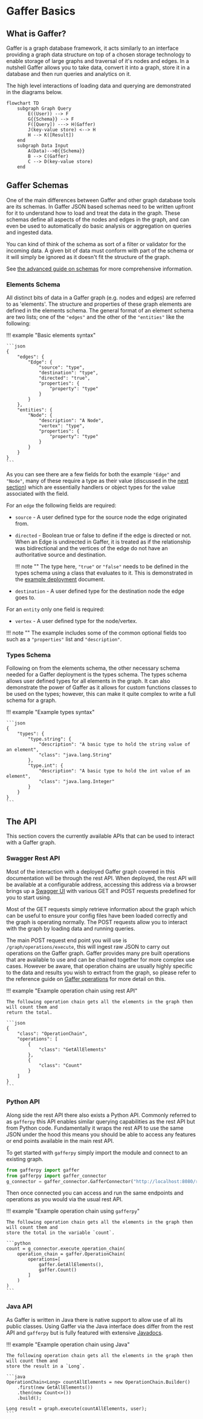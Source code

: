 # Gaffer Basics

## What is Gaffer?

Gaffer is a graph database framework, it acts similarly to an interface providing a graph data
structure on top of a chosen storage technology to enable storage of large graphs and traversal of
it's nodes and edges. In a nutshell Gaffer allows you to take data, convert it into a graph, store it
in a database and then run queries and analytics on it.

The high level interactions of loading data and querying are demonstrated in the diagrams below.

```mermaid
flowchart TD
    subgraph Graph Query
        E((User)) --> F
        G{{Schema}} --> F
        F([Query]) ---> H(Gaffer)
        J(key-value store) <--> H
        H --> K([Result])
    end
    subgraph Data Input
        A(Data)-->B{{Schema}}
        B --> C(Gaffer)
        C --> D(key-value store)
    end
```

## Gaffer Schemas

One of the main differences between Gaffer and other graph database tools are its schemas. In Gaffer
JSON based schemas need to be written upfront for it to understand how to load and treat the data in
the graph. These schemas define all aspects of the nodes and edges in the graph, and can even be
used to automatically do basic analysis or aggregation on queries and ingested data.

You can kind of think of the schema as sort of a filter or validator for the incoming data. A
given bit of data must conform with part of the schema or it will simply be ignored as it doesn't
fit the structure of the graph.

See [the advanced guide on schemas](../advanced-guide/schema.md) for more comprehensive information.

### Elements Schema

All distinct bits of data in a Gaffer graph (e.g. nodes and edges) are referred to as 'elements'.
The structure and properties of these graph elements are defined in the elements schema. The general
format of an element schema are two lists; one of the `"edges"` and the other of the `"entities"`
like the following:

!!! example "Basic elements syntax"

    ```json
    {
        "edges": {
            "Edge": {
                "source": "type",
                "destination": "type",
                "directed": "true",
                "properties": {
                    "property": "type"
                }
            }
        },
        "entities": {
            "Node": {
                "description": "A Node",
                "vertex": "type",
                "properties": {
                    "property": "type"
                }
            }
        }
    }
    ```

As you can see there are a few fields for both the example `"Edge"` and `"Node"`, many of these
require a type as their value (discussed in the [next section](#types-schema)) which are
essentially handlers or object types for the value associated with the field.

For an `edge` the following fields are required:

- `source` - A user defined type for the source node the edge originated from.

- `directed` - Boolean true or false to define if the edge is directed or not. When an Edge is
    undirected in Gaffer, it is treated as if the relationship was bidirectional and the vertices of
    the edge do not have an authoritative source and destination.

    !!! note ""
        The type here, `"true"` or `"false"` needs to be defined in the types schema using a class
        that evaluates to it. This is demonstrated in the [example
        deployment](./example-deployment/writing-the-schema.md) document.

- `destination` - A user defined type for the destination node the edge goes to.

For an `entity` only one field is required:

- `vertex` - A user defined type for the node/vertex.

!!! note ""
    The example includes some of the common optional fields too such as a `"properties"` list and
    `"description"`.

### Types Schema

Following on from the elements schema, the other necessary schema needed for a Gaffer deployment is
the types schema.  The types schema allows user defined types for all elements in the graph. It can
also demonstrate the power of Gaffer as it allows for custom functions classes to be used on the
types; however, this can make it quite complex to write a full schema for a graph.

!!! example "Example types syntax"

    ```json
    {
        "types": {
            "type.string": {
                "description": "A basic type to hold the string value of an element",
                "class": "java.lang.String"
            },
            "type.int": {
                "description": "A basic type to hold the int value of an element",
                "class": "java.lang.Integer"
            }
        }
    }
    ```

## The API

This section covers the currently available APIs that can be used to interact with a Gaffer graph.

### Swagger Rest API

Most of the interaction with a deployed Gaffer graph covered in this documentation will be through
the rest API. When deployed, the rest API will be available at a configurable address, accessing
this address via a browser brings up a [Swagger UI](https://swagger.io/) with various GET and POST
requests predefined for you to start using.

Most of the GET requests simply retrieve information about the graph which can be useful to ensure
your config files have been loaded correctly and the graph is operating normally. The POST requests
allow you to interact with the graph by loading data and running queries.

The main POST request end point you will use is `/graph/operations/execute`, this will ingest raw
JSON to carry out operations on the Gaffer graph. Gaffer provides many pre built operations that are
available to use and can be chained together for more complex use cases. However be aware, that
operation chains are usually highly specific to the data and results you wish to extract from the
graph, so please refer to the reference guide on [Gaffer
operations](../reference/operations-guide/operations.md) for more detail on this.

!!! example "Example operation chain using rest API"

    The following operation chain gets all the elements in the graph then will count them and
    return the total.

    ```json
    {
        "class": "OperationChain",
        "operations": [
            {
                "class": "GetAllElements"
            },
            {
                "class": "Count"
            }
        ]
    }
    ```

### Python API

Along side the rest API there also exists a Python API. Commonly referred to as `gafferpy` this API
enables similar querying capabilities as the rest API but from Python code. Fundamentally it wraps
the rest API to use  the same JSON under the hood this means you should be able to access any
features or end points available in the main rest API.

To get started with `gafferpy` simply import the module and connect to an existing graph.

```python
from gafferpy import gaffer
from gafferpy import gaffer_connector
g_connector = gaffer_connector.GafferConnector("http://localhost:8080/rest/latest")
```

Then once connected you can access and run the same endpoints and operations as you would via the
usual rest API.

!!! example "Example operation chain using `gafferpy`"

    The following operation chain gets all the elements in the graph then will count them and
    store the total in the variable `count`.

    ```python
    count = g_connector.execute_operation_chain(
        operation_chain = gaffer.OperationChain(
            operations=[
                gaffer.GetAllElements(),
                gaffer.Count()
            ]
        )
    )
    ```

### Java API

As Gaffer is written in Java there is native support to allow use of all its public classes. Using
Gaffer via the Java interface does differ from the rest API and `gafferpy` but is fully featured
with extensive [Javadocs](https://gchq.github.io/Gaffer/overview-summary.html).

!!! example "Example operation chain using Java"

    The following operation chain gets all the elements in the graph then will count them and
    store the result in a `Long`.

    ```java
    OperationChain<Long> countAllElements = new OperationChain.Builder()
        .first(new GetAllElements())
        .then(new Count<>())
        .build();

    Long result = graph.execute(countAllElements, user);
    ```
